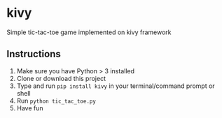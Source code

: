 # kivy
Simple tic-tac-toe game implemented on kivy framework

## Instructions
1. Make sure you have Python > 3 installed
2. Clone or download this project
3. Type and run ``pip install kivy`` in your terminal/command prompt or shell
4. Run ``python tic_tac_toe.py``
5. Have fun
